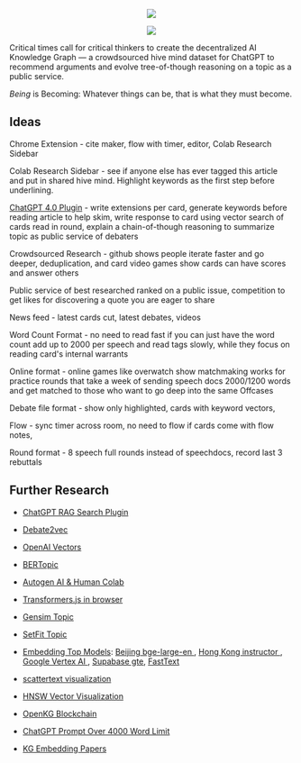 <p align="center">
<img src="https://i.imgur.com/QbMPFrk.png"  > 
</p>
<p align="center">
<a href="https://matrix.to/#/#arguflow-general:matrix.zerodao.gg">
    <img src="https://img.shields.io/badge/matrix-join-purple?style=flat&logo=matrix&logocolor=white" />
</a>

</p>


Critical times call for critical thinkers to create the decentralized AI Knowledge Graph — a crowdsourced hive mind dataset for ChatGPT to recommend arguments and evolve tree-of-though reasoning on a topic as a public service.

_Being_ is Becoming: Whatever things can be, that is what they must become.



## Ideas  

 Chrome Extension - cite maker, flow with timer, editor, Colab Research Sidebar

Colab Research Sidebar - see if anyone else has ever tagged this article  and put in shared hive mind. Highlight keywords as the first step before underlining. 

[ChatGPT 4.0 Plugin](https://github.com/openai/chatgpt-retrieval-plugin) - write extensions per card, generate keywords before reading article to help skim, write response to card using vector search of cards read in round, explain a chain-of-though reasoning to summarize topic as public service of debaters

Crowdsourced Research - github shows people iterate faster and go deeper, deduplication, and card video games show cards can have scores and answer others

Public service of best researched ranked on a public issue,  competition to get likes for discovering a quote you are eager to share

News feed - latest cards cut, latest debates, videos

Word Count Format - no need to read fast if you can just have the word count add up to 2000 per speech and read tags slowly, while they focus on reading card's internal warrants 

Online format - online games like overwatch show matchmaking works for practice rounds that take a week of sending speech docs 2000/1200 words and get matched to those who want to go deep into the same Offcases

Debate file format - show only highlighted, cards with keyword vectors, 

Flow - sync timer across room, no need to flow if cards come with flow notes,

Round format - 8 speech full rounds instead of speechdocs, record last 3 rebuttals




## Further Research

- [ChatGPT RAG Search Plugin](https://github.com/openai/chatgpt-retrieval-plugin)
- [Debate2vec](https://github.com/Hellisotherpeople/debate2vec)
- [OpenAI Vectors](https://openai.com/blog/introducing-text-and-code-embeddings)
- [BERTopic](https://github.com/MaartenGr/BERTopic)
- [Autogen AI & Human Colab](https://github.com/microsoft/autogen/blob/main/notebook/agentchat_two_users.ipynb)
- [Transformers.js in browser](https://github.com/xenova/transformers.js)
- [Gensim Topic](https://radimrehurek.com/gensim/auto_examples/core/run_topics_and_transformations.html)
- [SetFit Topic](https://github.com/huggingface/setfit)

- [Embedding Top Models](https://huggingface.co/spaces/mteb/leaderboard): 
[Beijing bge-large-en ](https://huggingface.co/BAAI/bge-large-en-v1.5#model-list), 
[Hong Kong instructor ](https://huggingface.co/hkunlp/instructor-large), 
[Google Vertex AI ](https://cloud.google.com/vertex-ai/docs/generative-ai/learn-resources), 
[Supabase gte](https://huggingface.co/Supabase/gte-small),  [FastText](https://github.com/facebookresearch/fastText/tree/master)
- [scattertext visualization](https://github.com/JasonKessler/scattertext)
- [HNSW Vector Visualization](https://colab.research.google.com/drive/12L_oJPR-yFDlORpPondsqGNTPVsSsUwi?usp=sharing#scrollTo=QhHqESI-Yc3j)
- [OpenKG Blockchain](https://direct.mit.edu/dint/article/3/2/205/101024/OpenKG-Chain-A-Blockchain-Infrastructure-for-Open)
- [ChatGPT Prompt Over 4000 Word Limit](https://docs.llamaindex.ai/en/stable/examples/low_level/response_synthesis.html)
- [KG Embedding Papers](https://github.com/shaoxiongji/knowledge-graphs/blob/master/papers/KG-embedding.md)


